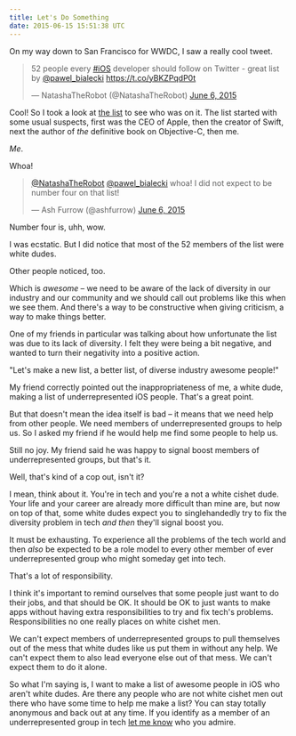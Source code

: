 ```yaml
---
title: Let's Do Something
date: 2015-06-15 15:51:38 UTC
---
```


On my way down to San Francisco for WWDC, I saw a really cool tweet. 

<blockquote class="twitter-tweet" lang="en"><p lang="en" dir="ltr">52 people every <a href="https://twitter.com/hashtag/iOS?src=hash">#iOS</a> developer should follow on Twitter - great list by <a href="https://twitter.com/pawel_bialecki">@pawel_bialecki</a> <a href="https://t.co/yBKZPqdP0t">https://t.co/yBKZPqdP0t</a></p>&mdash; NatashaTheRobot (@NatashaTheRobot) <a href="https://twitter.com/NatashaTheRobot/status/607291623861547008">June 6, 2015</a></blockquote> <script async src="//platform.twitter.com/widgets.js" charset="utf-8"></script>

Cool! So I took a look at [the list](https://medium.com/ios-os-x-development/52-people-every-ios-developer-should-follow-on-twitter-25ca8915369a) to see who was on it. The list started with some usual suspects, first was the CEO of Apple, then the creator of Swift, next the author of _the_ definitive book on Objective-C, then me. 

_Me_. 

Whoa!

<!-- more -->

<blockquote class="twitter-tweet" data-conversation="none" lang="en"><p lang="en" dir="ltr"><a href="https://twitter.com/NatashaTheRobot">@NatashaTheRobot</a> <a href="https://twitter.com/pawel_bialecki">@pawel_bialecki</a> whoa! I did not expect to be number four on that list!</p>&mdash; Ash Furrow (@ashfurrow) <a href="https://twitter.com/ashfurrow/status/607294167446716417">June 6, 2015</a></blockquote> <script async src="//platform.twitter.com/widgets.js" charset="utf-8"></script>

Number four is, uhh, wow. 

I was ecstatic. But I did notice that most of the 52 members of the list were white dudes. 

Other people noticed, too. 

Which is _awesome_ – we need to be aware of the lack of diversity in our industry and our community and we should call out problems like this when we see them. And there's a way to be constructive when giving criticism, a way to make things better.

One of my friends in particular was talking about how unfortunate the list was due to its lack of diversity. I felt they were being a bit negative, and wanted to turn their negativity into a positive action.

"Let's make a new list, a better list, of diverse industry awesome people!" 

My friend correctly pointed out the inappropriateness of me, a white dude, making a list of underrepresented iOS people. That's a great point. 

But that doesn't mean the idea itself is bad – it means that we need help from other people. We need members of underrepresented groups to help us. So I asked my friend if he would help me find some people to help us. 

Still no joy. My friend said he was happy to signal boost members of underrepresented groups, but that's it. 

Well, that's kind of a cop out, isn't it? 

I mean, think about it. You're in tech and you're a not a white cishet dude. Your life and your career are already more difficult than mine are, but now on top of that, some white dudes expect you to singlehandedly try to fix the diversity problem in tech _and then_ they'll signal boost you. 

It must be exhausting. To experience all the problems of the tech world and then _also_ be expected to be a role model to every other member of ever underrepresented group who might someday get into tech. 

That's a lot of responsibility. 

I think it's important to remind ourselves that some people just want to do their jobs, and that should be OK. It should be OK to just wants to make apps without having extra responsibilities to try and fix tech's problems. Responsibilities no one really places on white cishet men.

We can't expect members of underrepresented groups to pull themselves out of the mess that white dudes like us put them in without any help. We can't expect them to also lead everyone else out of that mess. We can't expect them to do it alone. 

So what I'm saying is, I want to make a list of awesome people in iOS who aren't white dudes. Are there any people who are not  white cishet men out there who have some time to help me make a list? You can stay totally anonymous and back out at any time. If you identify as a member of an underrepresented group in tech [let me know](mailto:ash@ashfurrow.com) who you admire. 
